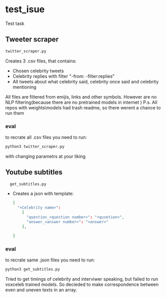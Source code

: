 # test_isue
Test task

## Tweeter scraper
```bash
twitter_scraper.py 
```
Creates 3 .csv files, that contains:
- Chosen celebrity tweets
- Celebrity replies with filter "-from:<Celbrity username> -filter:replies"
- All tweets about what celebrity said, celebrity once said and celebrity mentioning

All files are filtered from emijis, links and other symbols.
However are no NLP filtering(because there are no pretrained models in internet )
P.s. All repos with weights\models had trash readme, so there werent a chance to run them

### eval
to recrate all .csv files you need to run:
  ```bash
  python3 twitter_scraper.py 
  ```
with changing parametrs at your liking 
  
## Youtube subtitles
  
```bash
  get_subtitles.py
```
- Creates a json with template:
  ```json
  [
    "<Celebrity name>":
      [
        "question_<question number>": "<qusetion>",
        "answer_<answer number>": "<answer>"
      ],
  
  ]
  ```
### eval
to recrate same .json files you need to run:
  ```bash
  python3 get_subtitles.py
  ```

Tried to get timings of celebrity and interviwer speaking, but failed to run voxceleb trained models. So decieded to make correspondence between even and uneven texts in an array.
